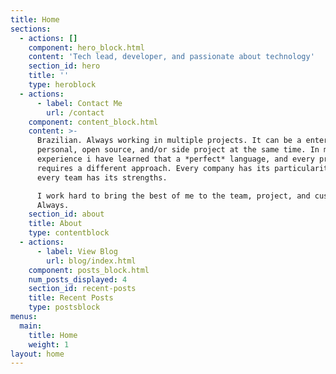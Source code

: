 ```yaml
---
title: Home
sections:
  - actions: []
    component: hero_block.html
    content: 'Tech lead, developer, and passionate about technology'
    section_id: hero
    title: ''
    type: heroblock
  - actions:
      - label: Contact Me
        url: /contact
    component: content_block.html
    content: >-
      Brazilian. Always working in multiple projects. It can be a enterprise,
      personal, open source, and/or side project at the same time. In my
      experience i have learned that a *perfect* language, and every project
      requires a different approach. Every company has its particularities and
      every team has its strengths.

      I work hard to bring the best of me to the team, project, and customer.
      Always.
    section_id: about
    title: About
    type: contentblock
  - actions:
      - label: View Blog
        url: blog/index.html
    component: posts_block.html
    num_posts_displayed: 4
    section_id: recent-posts
    title: Recent Posts
    type: postsblock
menus:
  main:
    title: Home
    weight: 1
layout: home
---
```


